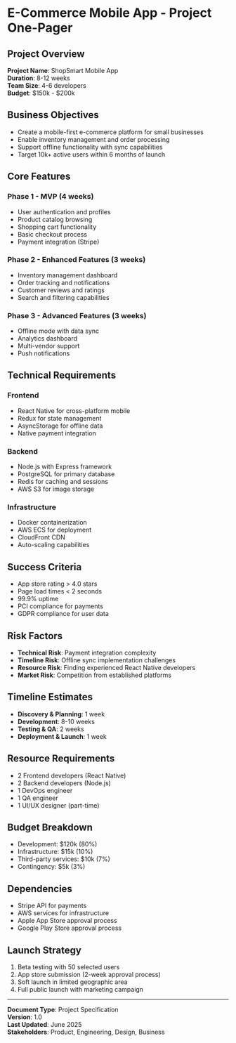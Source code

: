 # E-Commerce Mobile App - Project One-Pager

## Project Overview
**Project Name**: ShopSmart Mobile App  
**Duration**: 8-12 weeks  
**Team Size**: 4-6 developers  
**Budget**: $150k - $200k

## Business Objectives
- Create a mobile-first e-commerce platform for small businesses
- Enable inventory management and order processing
- Support offline functionality with sync capabilities
- Target 10k+ active users within 6 months of launch

## Core Features

### Phase 1 - MVP (4 weeks)
- User authentication and profiles
- Product catalog browsing
- Shopping cart functionality
- Basic checkout process
- Payment integration (Stripe)

### Phase 2 - Enhanced Features (3 weeks)
- Inventory management dashboard
- Order tracking and notifications
- Customer reviews and ratings
- Search and filtering capabilities

### Phase 3 - Advanced Features (3 weeks)
- Offline mode with data sync
- Analytics dashboard
- Multi-vendor support
- Push notifications

## Technical Requirements

### Frontend
- React Native for cross-platform mobile
- Redux for state management
- AsyncStorage for offline data
- Native payment integration

### Backend
- Node.js with Express framework
- PostgreSQL for primary database
- Redis for caching and sessions
- AWS S3 for image storage

### Infrastructure
- Docker containerization
- AWS ECS for deployment
- CloudFront CDN
- Auto-scaling capabilities

## Success Criteria
- App store rating > 4.0 stars
- Page load times < 2 seconds
- 99.9% uptime
- PCI compliance for payments
- GDPR compliance for user data

## Risk Factors
- **Technical Risk**: Payment integration complexity
- **Timeline Risk**: Offline sync implementation challenges
- **Resource Risk**: Finding experienced React Native developers
- **Market Risk**: Competition from established platforms

## Timeline Estimates
- **Discovery & Planning**: 1 week
- **Development**: 8-10 weeks
- **Testing & QA**: 2 weeks
- **Deployment & Launch**: 1 week

## Resource Requirements
- 2 Frontend developers (React Native)
- 2 Backend developers (Node.js)
- 1 DevOps engineer
- 1 QA engineer
- 1 UI/UX designer (part-time)

## Budget Breakdown
- Development: $120k (80%)
- Infrastructure: $15k (10%)
- Third-party services: $10k (7%)
- Contingency: $5k (3%)

## Dependencies
- Stripe API for payments
- AWS services for infrastructure
- Apple App Store approval process
- Google Play Store approval process

## Launch Strategy
1. Beta testing with 50 selected users
2. App store submission (2-week approval process)
3. Soft launch in limited geographic area
4. Full public launch with marketing campaign

---

**Document Type**: Project Specification  
**Version**: 1.0  
**Last Updated**: June 2025  
**Stakeholders**: Product, Engineering, Design, Business
